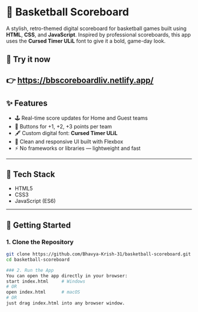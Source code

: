 # 🏀 Basketball Scoreboard

A stylish, retro-themed digital scoreboard for basketball games built using **HTML**, **CSS**, and **JavaScript**. Inspired by professional scoreboards, this app uses the **Cursed Timer ULiL** font to give it a bold, game-day look.

## 🚀 Try it now  
👉 https://bbscoreboardliv.netlify.app/
---

## ✨ Features

- 🕹️ Real-time score updates for Home and Guest teams
- 🧮 Buttons for +1, +2, +3 points per team
- 🖋️ Custom digital font: **Cursed Timer ULiL**
- 🎨 Clean and responsive UI built with Flexbox
- ⚡ No frameworks or libraries — lightweight and fast

---

## 🔧 Tech Stack

- HTML5
- CSS3
- JavaScript (ES6)

---

## 🚀 Getting Started

### 1. Clone the Repository
```bash
git clone https://github.com/Bhavya-Krish-31/basketball-scoreboard.git
cd basketball-scoreboard

### 2. Run the App
You can open the app directly in your browser:
start index.html     # Windows
# OR
open index.html      # macOS
# OR
just drag index.html into any browser window.
